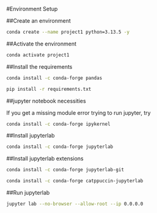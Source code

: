 #Environment Setup

##Create an environment

```bash
conda create --name project1 python=3.13.5 -y
```

##Activate the environment

```bash
conda activate project1
```

##Install the requirements

```bash
conda install -c conda-forge pandas
```

```bash
pip install -r requirements.txt
```

##jupyter notebook necessities

If you get a missing module error trying to run jupyter, try 
```bash
conda install -c conda-forge ipykernel
```

##Install jupyterlab

```bash
conda install -c conda-forge jupyterlab
```

##Install jupyterlab extensions

```bash
conda install -c conda-forge jupyterlab-git
```

```bash
conda install -c conda-forge catppuccin-jupyterlab
```

##Run jupyterlab

```bash
jupyter lab --no-browser --allow-root --ip 0.0.0.0
```